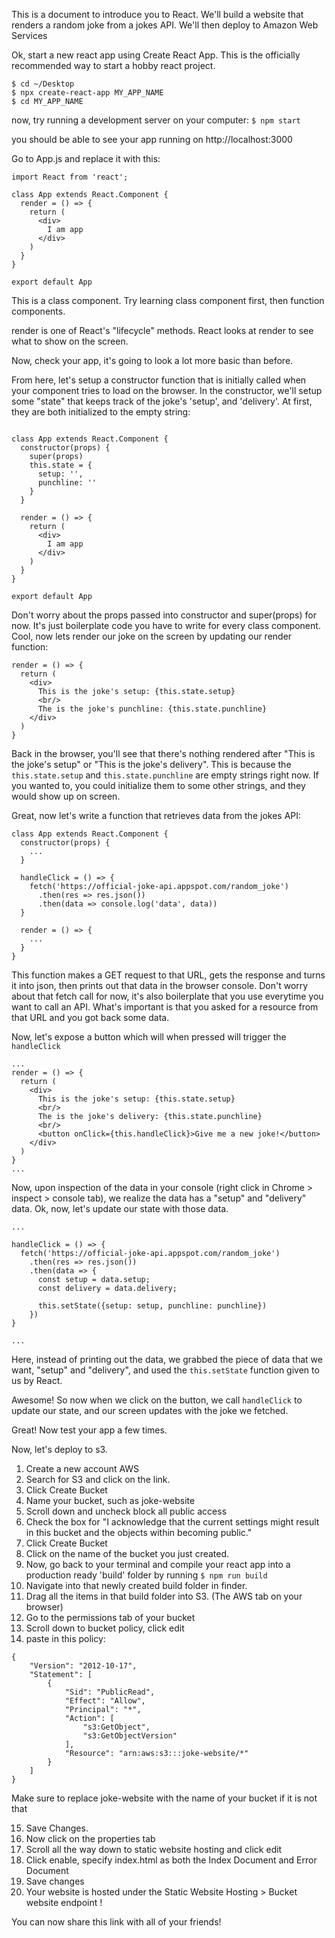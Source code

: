 This is a document to introduce you to React. 
We'll build a website that renders a random joke from a jokes API. We'll then deploy to Amazon Web Services



Ok, start a new react app using Create React App. This is the officially recommended way to start a hobby react project.
```
$ cd ~/Desktop
$ npx create-react-app MY_APP_NAME
$ cd MY_APP_NAME
```

now, try running a development server on your computer:
```$ npm start```


you should be able to see your app running on http://localhost:3000


Go to App.js and replace it with this:

```
import React from 'react';

class App extends React.Component {
  render = () => {
    return (
      <div>
        I am app
      </div>
    )
  }
}

export default App
```

This is a class component. 
Try learning class component first, then function components.

render is one of React's "lifecycle" methods. React looks at render to see what to show on the screen.


Now, check your app, it's going to look a lot more basic than before.

From here, let's setup a constructor function that is initially called when your component tries to load on the browser.
In the constructor, we'll setup some "state" that keeps track of the joke's 'setup', and 'delivery'. At first, they are both initialized to the empty string:
```import React from 'react';

class App extends React.Component {
  constructor(props) {
    super(props)
    this.state = {
      setup: '',
      punchline: ''
    }
  }
  
  render = () => {
    return (
      <div>
        I am app
      </div>
    )
  }
}

export default App
```
Don't worry about the props passed into constructor and super(props) for now. It's just boilerplate code you have to write for every class component.
Cool, now lets render our joke on the screen by updating our render function:
```
render = () => {
  return (
    <div>
      This is the joke's setup: {this.state.setup}
      <br/>
      The is the joke's punchline: {this.state.punchline}
    </div>
  )
}
```

Back in the browser, you'll see that there's nothing rendered after "This is the joke's setup" or "This is the joke's delivery".
This is because the `this.state.setup` and `this.state.punchline` are empty strings right now. If you wanted to, you could initialize them to some other strings,
and they would show up on screen.

Great, now let's write a function that retrieves data from the jokes API:


```
class App extends React.Component {
  constructor(props) {
    ...
  }
  
  handleClick = () => {
    fetch('https://official-joke-api.appspot.com/random_joke')
      .then(res => res.json())
      .then(data => console.log('data', data))
  }
  
  render = () => {
    ...
  }
}
```

This function makes a GET request to that URL, gets the response and turns it into json, then prints out that data in the browser console.
Don't worry about that fetch call for now, it's also boilerplate that you use everytime you want to call an API.
What's important is that you asked for a resource from that URL and you got back some data. 



Now, let's expose a button which will when pressed will trigger the `handleClick`

```
...
render = () => {
  return (
    <div>
      This is the joke's setup: {this.state.setup}
      <br/>
      The is the joke's delivery: {this.state.punchline}
      <br/>
      <button onClick={this.handleClick}>Give me a new joke!</button>
    </div>
  )
}
...
```


Now, upon inspection of the data in your console (right click in Chrome > inspect > console tab), we realize the data has a "setup" and "delivery" data.
Ok, now, let's update our state with those data.

```
...

handleClick = () => {
  fetch('https://official-joke-api.appspot.com/random_joke')
    .then(res => res.json())
    .then(data => {
      const setup = data.setup;
      const delivery = data.delivery;

      this.setState({setup: setup, punchline: punchline})
    })
}

...
```

Here, instead of printing out the data, we grabbed the piece of data that we want, "setup" and "delivery", and used the `this.setState` function given to us by React.


Awesome! So now when we click on the button, we call `handleClick` to update our state, and our screen updates with the joke we fetched.


Great! Now test your app a few times.


Now, let's deploy to s3. 
1) Create a new account AWS
2) Search for S3 and click on the link.
3) Click Create Bucket
4) Name your bucket, such as joke-website
5) Scroll down and uncheck block all public access
6) Check the box for "I acknowledge that the current settings might result in this bucket and the objects within becoming public."
7) Click Create Bucket
8) Click on the name of the bucket you just created.
9) Now, go back to your terminal and compile your react app into a production ready 'build' folder by running `$ npm run build`
10) Navigate into that newly created build folder in finder.
11) Drag all the items in that build folder into S3. (The AWS tab on your browser)
12) Go to the permissions tab of your bucket
13) Scroll down to bucket policy, click edit
14) paste in this policy:
```
{
    "Version": "2012-10-17",
    "Statement": [
        {
            "Sid": "PublicRead",
            "Effect": "Allow",
            "Principal": "*",
            "Action": [
                "s3:GetObject",
                "s3:GetObjectVersion"
            ],
            "Resource": "arn:aws:s3:::joke-website/*"
        }
    ]
}
```
Make sure to replace joke-website with the name of your bucket if it is not that

15) Save Changes.
16) Now click on the properties tab
17) Scroll all the way down to static website hosting and click edit
18) Click enable, specify index.html as both the Index Document and Error Document
19) Save changes
20) Your website is hosted under the Static Website Hosting > Bucket website endpoint !

You can now share this link with all of your friends!



